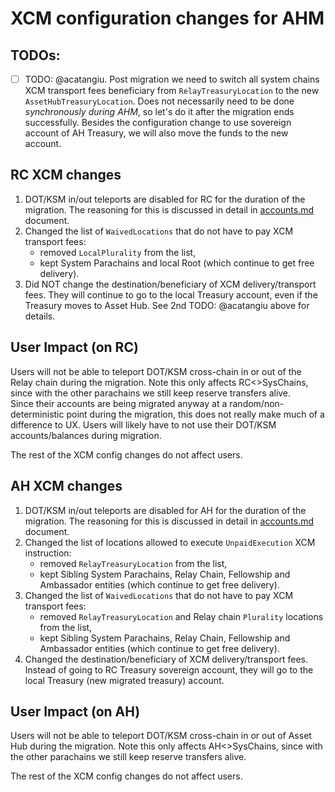 # XCM configuration changes for AHM

## TODOs:
-[ ] TODO: @acatangiu. Post migration we need to switch all system chains XCM transport fees beneficiary from
`RelayTreasuryLocation` to the new `AssetHubTreasuryLocation`. Does not necessarily need to be done
_synchronously during AHM_, so let's do it after the migration ends successfully. Besides the
configuration change to use sovereign account of AH Treasury, we will also move the funds to the new
account.

## RC XCM changes

1. DOT/KSM in/out teleports are disabled for RC for the duration of the migration. The reasoning for this
is discussed in detail in [accounts.md](./accounts.md) document.
2. Changed the list of `WaivedLocations` that do not have to pay XCM transport fees:
   - removed `LocalPlurality` from the list,
   - kept System Parachains and local Root (which continue to get free delivery).
3. Did NOT change the destination/beneficiary of XCM delivery/transport fees. They will continue to go
to the local Treasury account, even if the Treasury moves to Asset Hub. See 2nd TODO: @acatangiu above for details.

## User Impact (on RC)

Users will not be able to teleport DOT/KSM cross-chain in or out of the Relay chain during the migration.
Note this only affects RC<>SysChains, since with the other parachains we still keep reserve transfers alive.  
Since their accounts are being migrated anyway at a random/non-deterministic point during the migration,
this does not really make much of a difference to UX. Users will likely have to not use their DOT/KSM
accounts/balances during migration.

The rest of the XCM config changes do not affect users.

## AH XCM changes

1. DOT/KSM in/out teleports are disabled for AH for the duration of the migration. The reasoning for this
   is discussed in detail in [accounts.md](./accounts.md) document.
2. Changed the list of locations allowed to execute `UnpaidExecution` XCM instruction:
    - removed `RelayTreasuryLocation` from the list,
    - kept Sibling System Parachains, Relay Chain, Fellowship and Ambassador entities (which continue to
      get free delivery).
3. Changed the list of `WaivedLocations` that do not have to pay XCM transport fees:
    - removed `RelayTreasuryLocation` and Relay chain `Plurality` locations from the list,
    - kept Sibling System Parachains, Relay Chain, Fellowship and Ambassador entities (which continue to
      get free delivery).
4. Changed the destination/beneficiary of XCM delivery/transport fees. Instead of going to RC Treasury
sovereign account, they will go to the local Treasury (new migrated treasury) account.

## User Impact (on AH)

Users will not be able to teleport DOT/KSM cross-chain in or out of Asset Hub during the migration.
Note this only affects AH<>SysChains, since with the other parachains we still keep reserve transfers alive.

The rest of the XCM config changes do not affect users.
